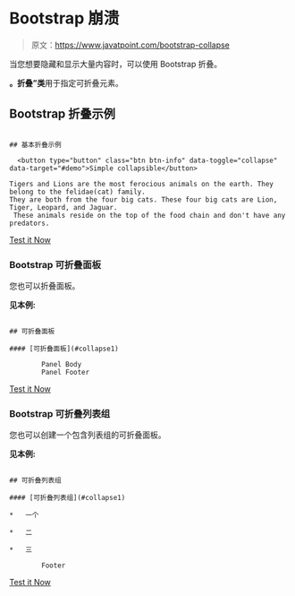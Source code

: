 # Bootstrap 崩溃

> 原文：<https://www.javatpoint.com/bootstrap-collapse>

当您想要隐藏和显示大量内容时，可以使用 Bootstrap 折叠。

**。折叠”类**用于指定可折叠元素。

## Bootstrap 折叠示例

```

## 基本折叠示例

  <button type="button" class="btn btn-info" data-toggle="collapse" data-target="#demo">Simple collapsible</button>

Tigers and Lions are the most ferocious animals on the earth. They belong to the felidae(cat) family. 
They are both from the four big cats. These four big cats are Lion, Tiger, Leopard, and Jaguar.
 These animals reside on the top of the food chain and don't have any predators.

```

[Test it Now](https://www.javatpoint.com/oprweb/test.jsp?filename=bootstrapcollapse1)

### Bootstrap 可折叠面板

您也可以折叠面板。

**见本例:**

```

## 可折叠面板

#### [可折叠面板](#collapse1)

        Panel Body
        Panel Footer

```

[Test it Now](https://www.javatpoint.com/oprweb/test.jsp?filename=bootstrapcollapse2)

### Bootstrap 可折叠列表组

您也可以创建一个包含列表组的可折叠面板。

**见本例:**

```

## 可折叠列表组

#### [可折叠列表组](#collapse1)

*   一个

*   二

*   三

        Footer

```

[Test it Now](https://www.javatpoint.com/oprweb/test.jsp?filename=bootstrapcollapse3)